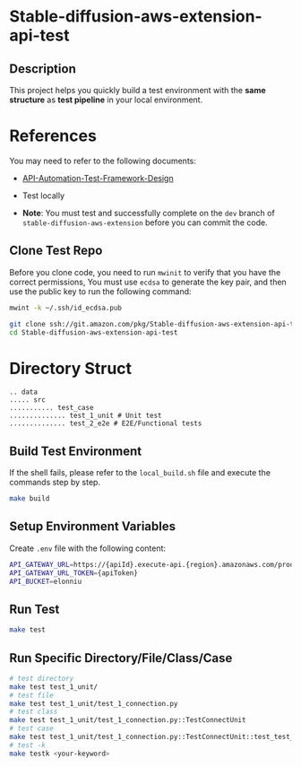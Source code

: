 # Stable-diffusion-aws-extension-api-test

## Description

This project helps you quickly build a test environment with the **same structure** as **test pipeline** in your local
environment.

# References

You may need to refer to the following documents:

- [API-Automation-Test-Framework-Design](https://code.amazon.com/packages/Stable-diffusion-aws-extension-api-test/trees/mainline)

- Test locally
- **Note**: You must test and successfully complete on the `dev` branch of `stable-diffusion-aws-extension` before you
  can commit the code.

## Clone Test Repo

Before you clone code, you need to run `mwinit` to verify that you have the correct permissions, You must use `ecdsa` to
generate the key pair, and then use the public key to run the following command:

```bash
mwint -k ~/.ssh/id_ecdsa.pub
```

```bash
git clone ssh://git.amazon.com/pkg/Stable-diffusion-aws-extension-api-test
cd Stable-diffusion-aws-extension-api-test
```

# Directory Struct

```agsl
.. data
..... src
........... test_case
.............. test_1_unit # Unit test
.............. test_2_e2e # E2E/Functional tests
```

## Build Test Environment

If the shell fails, please refer to the `local_build.sh` file and execute the commands step by step.

```bash
make build
```

## Setup Environment Variables

Create `.env` file with the following content:

```bash
API_GATEWAY_URL=https://{apiId}.execute-api.{region}.amazonaws.com/prod/
API_GATEWAY_URL_TOKEN={apiToken}
API_BUCKET=elonniu
```

## Run Test

```bash
make test
```

## Run Specific Directory/File/Class/Case

```bash
# test directory
make test test_1_unit/
# test file
make test test_1_unit/test_1_connection.py
# test class
make test test_1_unit/test_1_connection.py::TestConnectUnit
# test case
make test test_1_unit/test_1_connection.py::TestConnectUnit::test_test_connection_get_without_key
# test -k
make testk <your-keyword>
```
